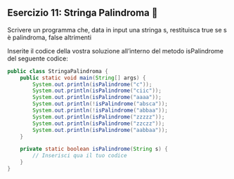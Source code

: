 ## Esercizio 11: Stringa Palindroma 🛵

Scrivere un programma che, data in input una stringa s, restituisca true se s è palindroma, false
altrimenti

Inserite il codice della vostra soluzione all’interno del metodo isPalindrome del seguente codice:

```java
public class StringaPalindroma {
    public static void main(String[] args) {
        System.out.println(isPalindrome("c"));
        System.out.println(isPalindrome("ciic"));
        System.out.println(isPalindrome("aaaa"));
        System.out.println(!isPalindrome("absca"));
        System.out.println(!isPalindrome("abbaa"));
        System.out.println(isPalindrome("zzzzz"));
        System.out.println(isPalindrome("zzczz"));
        System.out.println(isPalindrome("aabbaa"));
    }

    private static boolean isPalindrome(String s) {
        // Inserisci qua il tuo codice
    }
}
```
